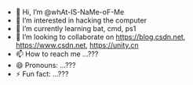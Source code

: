 - 👋 Hi, I’m @whAt-IS-NaMe-oF-Me
- 👀 I’m interested in hacking the computer
- 🌱 I’m currently learning bat, cmd, ps1
- 💞️ I’m looking to collaborate on https://blog.csdn.net, https://www.csdn.net, https://unity.cn
- 📫 How to reach me ...???
- 😄 Pronouns: ...???
- ⚡ Fun fact: ...???

<!---
whAt-IS-NaMe-oF-Me/whAt-IS-NaMe-oF-Me is a ✨ special ✨ repository because its `README.md` (this file) appears on your GitHub profile.
You can click the Preview link to take a look at your changes.
--->
